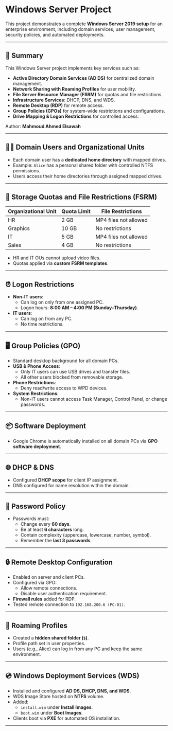 # Windows Server Project 

This project demonstrates a complete **Windows Server 2019 setup** for an enterprise environment, including domain services, user management, security policies, and automated deployments.  

---

## 📌 Summary
This Windows Server project implements key services such as:
- **Active Directory Domain Services (AD DS)** for centralized domain management.
- **Network Sharing with Roaming Profiles** for user mobility.
- **File Server Resource Manager (FSRM)** for quotas and file restrictions.
- **Infrastructure Services**: DHCP, DNS, and WDS.
- **Remote Desktop (RDP)** for remote access.
- **Group Policies (GPOs)** for system-wide restrictions and configurations.
- **Drive Mapping & Logon Restrictions** for controlled access.

Author: **Mahmoud Ahmed Elsawah**  

---

## 🧑‍💻 Domain Users and Organizational Units
- Each domain user has a **dedicated home directory** with mapped drives.
- Example: `Alice` has a personal shared folder with controlled NTFS permissions.
- Users access their home directories through assigned mapped drives.

---

## 📂 Storage Quotas and File Restrictions (FSRM)
| Organizational Unit | Quota Limit | File Restrictions |
|---------------------|-------------|-------------------|
| HR                  | 2 GB        | MP4 files not allowed |
| Graphics            | 10 GB       | No restrictions |
| IT                  | 5 GB        | MP4 files not allowed |
| Sales               | 4 GB        | No restrictions |

- HR and IT OUs cannot upload video files.  
- Quotas applied via **custom FSRM templates**.

---

## ⏰ Logon Restrictions
- **Non-IT users**:
  - Can log on only from one assigned PC.
  - Logon hours: **8:00 AM – 4:00 PM (Sunday–Thursday)**.
- **IT users**:
  - Can log on from any PC.
  - No time restrictions.

---

## 🖥️ Group Policies (GPO)
- Standard desktop background for all domain PCs.
- **USB & Phone Access**:
  - Only IT users can use USB drives and transfer files.
  - All other users blocked from removable storage.
- **Phone Restrictions**:
  - Deny read/write access to WPD devices.
- **System Restrictions**:
  - Non-IT users cannot access Task Manager, Control Panel, or change passwords.

---

## 📦 Software Deployment
- Google Chrome is automatically installed on all domain PCs via **GPO software deployment**.

---

## 🌐 DHCP & DNS
- Configured **DHCP scope** for client IP assignment.
- DNS configured for name resolution within the domain.

---

## 🔑 Password Policy
- Passwords must:
  - Change every **60 days**.
  - Be at least **6 characters** long.
  - Contain complexity (uppercase, lowercase, number, symbol).
  - Remember the **last 3 passwords**.

---

## 🔒 Remote Desktop Configuration
- Enabled on server and client PCs.
- Configured via GPO:
  - Allow remote connections.
  - Disable user authentication requirement.
- **Firewall rules** added for RDP.
- Tested remote connection to `192.168.200.6 (PC-01)`.

---

## 👤 Roaming Profiles
- Created a **hidden shared folder (`$`)**.
- Profile path set in user properties.
- Users (e.g., Alice) can log in from any PC and keep the same environment.

---

## 💿 Windows Deployment Services (WDS)
- Installed and configured **AD DS, DHCP, DNS, and WDS**.
- WDS Image Store hosted on **NTFS** volume.
- Added:
  - `install.wim` under **Install Images**.
  - `boot.wim` under **Boot Images**.
- Clients boot via **PXE** for automated OS installation.

---
